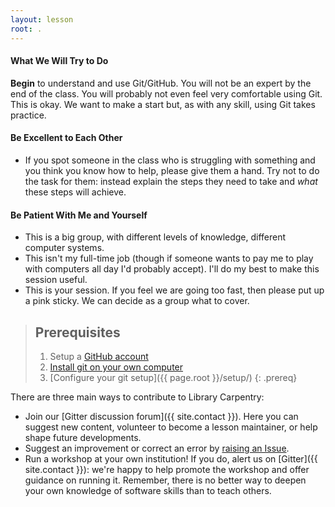 ```yaml
---
layout: lesson
root: .
---
```

#### What We Will Try to Do

**Begin** to understand and use Git/GitHub. You will not be an expert by the end of the class. You will probably not even feel very comfortable using Git. This is okay. We want to make a start but, as with any skill, using Git takes practice.

#### Be Excellent to Each Other

* If you spot someone in the class who is struggling with something and you think you know how to help, please give them a hand. Try not to do the task for them: instead explain the steps they need to take and *what* these steps will achieve.

#### Be Patient With Me and Yourself

* This is a big group, with different levels of knowledge, different computer systems.
* This isn't my full-time job (though if someone wants to pay me to play with computers all day I'd probably accept). I'll do my best to make this session useful.
* This is your session. If you feel we are going too fast, then please put up a pink sticky. We can decide as a group what to cover.

> ## Prerequisites
>
> 1. Setup a [GitHub account](https://github.com/)
> 2. [Install git on your own computer](https://help.github.com/articles/set-up-git/)
> 3. [Configure your git setup]({{ page.root }}/setup/)
{: .prereq}

There are three main ways to contribute to Library Carpentry:

- Join our [Gitter discussion forum]({{ site.contact }}). Here you can suggest new content, volunteer to become a lesson maintainer, or help shape future developments.
- Suggest an improvement or correct an error by [raising an Issue](https://github.com/librarycarpentry/lc-git/issues).
- Run a workshop at your own institution! If you do, alert us on [Gitter]({{ site.contact }}): we're happy to help promote the workshop and offer guidance on running it. Remember, there is no better way to deepen your own knowledge of software skills than to teach others.
